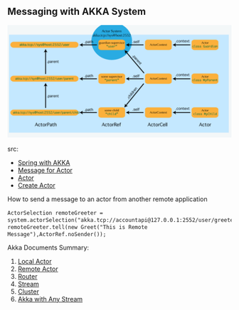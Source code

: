 ## Messaging with AKKA System

![goal](doc-res/akka-actorpath.png)

src:
* [Spring with AKKA](../accountapi/src/main/java/com/webnori/psmon/cloudspring/accountapi/config)
* [Message for Actor](../library/src/main/java/com/webnori/psmon/cloudspring/library/common/message)
* [Actor](../accountapi/src/main/java/com/webnori/psmon/cloudspring/accountapi/actor)
* [Create Actor](../accountapi/src/main/java/com/webnori/psmon/cloudspring/accountapi/AccountapiApplication.java)


How to send a message to an actor from another remote application

    ActorSelection remoteGreeter = system.actorSelection("akka.tcp://accountapi@127.0.0.1:2552/user/greeter");
    remoteGreeter.tell(new Greet("This is Remote Message"),ActorRef.noSender());

Akka Documents Summary:
1. [Local Actor](https://doc.akka.io/docs/akka/current/actors.html#actor-api)
2. [Remote Actor](https://doc.akka.io/docs/akka/current/remoting.html)
3. [Router](https://doc.akka.io/docs/akka/current/routing.html)
4. [Stream](https://doc.akka.io/docs/akka/current/stream/stream-flows-and-basics.html)
5. [Cluster](https://doc.akka.io/docs/akka/current/common/cluster.html#intro)
6. [Akka with Any Stream](https://developer.lightbend.com/docs/alpakka/current/)
